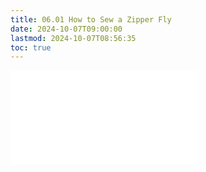 ```yaml
---
title: 06.01 How to Sew a Zipper Fly
date: 2024-10-07T09:00:00
lastmod: 2024-10-07T08:56:35
toc: true
---
```


![Link to included file contents](../../../../sewing/how-to-sew-a-zipper-fly-and-waistband.md)
